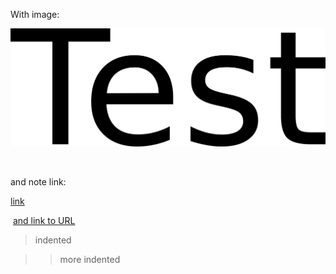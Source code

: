 With image:  

![ihl6ec5fb4529ca4343e88a6961db5c2aa7af.png](f02b62f4a51a47138c053ecdbe68ecf6.png)  

   

and note link:   

[link](Sample%20note%20with%20completed%20reminder.md)   

  

 [and link to URL](https://www.kicker.de/ "https://www.kicker.de/")   

> indented  

> > more indented
